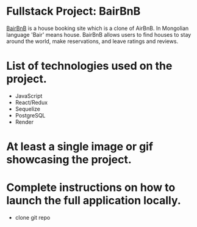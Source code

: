 # Fullstack Project: BairBnB

[BairBnB](https://bairbnb.onrender.com/) is a house booking site which is a clone of AirBnB. In Mongolian language 'Bair' means house. BairBnB allows users to find houses to stay around the world, make reservations, and leave ratings and reviews.

# List of technologies used on the project.
- JavaScript
- React/Redux
- Sequelize
- PostgreSQL
- Render

# At least a single image or gif showcasing the project.

# Complete instructions on how to launch the full application locally.
- clone git repo
